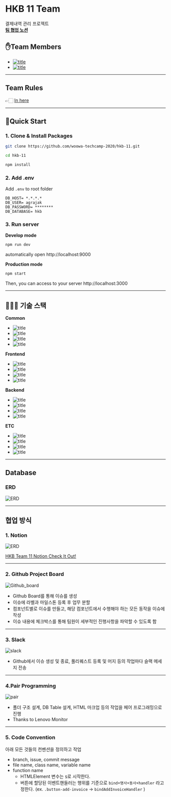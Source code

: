 # HKB 11 Team

결제내역 관리 프로젝트  
**[팀 협업 노션](https://www.notion.so/bumsu/HKB-11-Team-Notion-a979dd1fb6e14cd5a30382c58403de47)**

## ✋Team Members
- [![title](https://img.shields.io/badge/DEVLOPER-전수현-123456)](https://github.com/agrajak)
- [![title](https://img.shields.io/badge/DEVLOPER-최범수-123456)](https://github.com/choibumsu)

------

## Team Rules

👉🏻 [In here](https://github.com/woowa-techcamp-2020/hkb-11/wiki/Ground-Rule)

------
## 🧞Quick Start

### 1. Clone & Install Packages
```bash
git clone https://github.com/woowa-techcamp-2020/hkb-11.git

cd hkb-11

npm install
```

### 2. Add .env
Add `.env` to root folder

```
DB_HOST= *.*.*.*
DB_USER= agrajak
DB_PASSWORD= ********
DB_DATABASE= hkb 
```

### 3. Run server
**Develop mode**
```bash
npm run dev
```

automatically open http://localhost:9000

**Production mode**
```bash
npm start
```

Then, you can access to your server http://localhost:3000

------

## 👨🏻‍💻 기술 스택
**Common**
- ![title](https://img.shields.io/badge/-TypeScript-007ACC?&logo=TypeScript&logoColor=white)
- ![title](https://img.shields.io/badge/-NPM-CB3837?&logo=NPM&logoColor=white)
- ![title](https://img.shields.io/badge/-ESLint-4B32C3?&logo=ESLint&logoColor=white)
- ![title](https://img.shields.io/badge/-Prettier-F7B93E?&logo=Prettier&logoColor=white)


**Frontend**
- ![title](https://img.shields.io/badge/-HTML5-E34F26?&logo=html5&logoColor=white)
- ![title](https://img.shields.io/badge/-SCSS-CC6699?&logo=Sass&logoColor=white)
- ![title](https://img.shields.io/badge/-Webpack-7ac5f1?&logo=Webpack&logoColor=white)
- ![title](https://img.shields.io/badge/-Babel-eece4f?&logo=Babel&logoColor=white)

**Backend**
- ![title](https://img.shields.io/badge/-Node.js-339933?&logo=Node.js&logoColor=white)
- ![title](https://img.shields.io/badge/-Express-191919?&logo=Node.js&logoColor=white)
- ![title](https://img.shields.io/badge/-Passport-32dd65?&logo=Node.js&logoColor=white)
- ![title](https://img.shields.io/badge/-MySQL-4479A1?&logo=MySQL&logoColor=white)

**ETC**
- ![title](https://img.shields.io/badge/-EC2-232F3E?&logo=Amazon-AWS&logoColor=white)
- ![title](https://img.shields.io/badge/-Github-181717?&logo=Github&logoColor=white)
- ![title](https://img.shields.io/badge/-Notion-000000?&logo=Notion&logoColor=white)
- ![title](https://img.shields.io/badge/-Slack-4A154B?&logo=Slack&logoColor=white)


------

## Database

### ERD
![ERD](./doc/erd.png)

------
## 협업 방식

### 1. Notion
![ERD](./doc/notion.png)

[HKB Team 11 Notion Check It Out!](https://www.notion.so/bumsu/HKB-11-Team-Notion-a979dd1fb6e14cd5a30382c58403de47)


------

### 2. Github Project Board
![Github_board](./doc/github_board.png)

- Github Board를 통해 이슈를 생성
- 이슈에 라벨과 마일스톤 등록 후 업무 분할
- 컴포넌트별로 이슈를 만들고, 해당 컴포넌트에서 수행해야 하는 모든 동작을 이슈에 작성
- 이슈 내용에 체크박스를 통해 팀원이 세부적인 진행사항을 파악할 수 있도록 함

------

### 3. Slack

![slack](./doc/slack.png)

- Github에서 이슈 생성 및 종료, 풀리퀘스트 등록 및 머지 등의 작업마다 슬랙 메세지 전송

------

### 4.Pair Programming

![pair](https://gmlwjd9405.github.io/images/agile-pair-programming/real-pair-programming.png)

- 폴더 구조 설계, DB Table 설계, HTML 마크업 등의 작업을 페어 프로그래밍으로 진행
- Thanks to Lenovo Monitor

------

### 5. Code Convention

아래 모든 것들의 컨벤션을 정의하고 작업
- branch, issue, commit message
- file name, class name, variable name
- function name
  - HTMLElement 변수는 `$`로 시작한다.
  - 버튼에 할당된 이벤트핸들러는 행위를 기준으로 `bind+명사+동사+handler` 라고 정한다.  (ex. `.button-add-invoice` -> `bindAddInvoiceHandler` )



